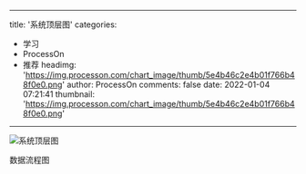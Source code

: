 
---
title: '系统顶层图'
categories: 
 - 学习
 - ProcessOn
 - 推荐
headimg: 'https://img.processon.com/chart_image/thumb/5e4b46c2e4b01f766b48f0e0.png'
author: ProcessOn
comments: false
date: 2022-01-04 07:21:41
thumbnail: 'https://img.processon.com/chart_image/thumb/5e4b46c2e4b01f766b48f0e0.png'
---

<div>   
<img class="thumb" alt="系统顶层图" src="https://img.processon.com/chart_image/thumb/5e4b46c2e4b01f766b48f0e0.png" referrerpolicy="no-referrer">
<p>数据流程图</p>  
</div>
            